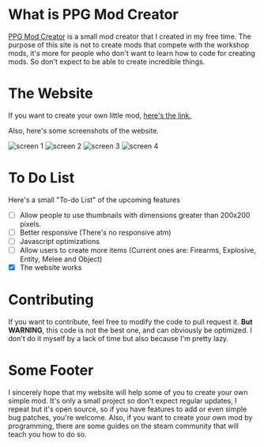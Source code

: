 # What is PPG Mod Creator
[PPG Mod Creator](https://cheeteau.github.io/PPG-Mod-Creator/) is a small mod creator that I created in my free time.
The purpose of this site is not to create mods that compete with the workshop mods, it's more for people who don't want to learn how to code for creating mods. So don't expect to be able to create incredible things.

# The Website
If you want to create your own little mod, [here's the link.](https://cheeteau.github.io/PPG-Mod-Creator/)

Also, here's some screenshots of the website.

![screen 1](https://steamuserimages-a.akamaihd.net/ugc/1764820095376878256/EAB9AC404FB9A6ACDD46925896BB56181393BE6A/)
![screen 2](https://steamuserimages-a.akamaihd.net/ugc/1764820095376880067/CE3BBDAA3CBEC451E91BB338F887BA8525D27A62/)
![screen 3](https://steamuserimages-a.akamaihd.net/ugc/1764820095376879512/E4024348F5EAD9EFD08A111947270217901123F9/)
![screen 4](https://steamuserimages-a.akamaihd.net/ugc/1764820095376878669/51F0D4908D3015D7496165801E6353351B282FF0/)

# To Do List
Here's a small "To-do List" of the upcoming features

- [ ] Allow people to use thumbnails with dimensions greater than 200x200 pixels.
- [ ] Better responsive (There's no responsive atm)
- [ ] Javascript optimizations
- [ ] Allow users to create more items (Current ones are: Firearms, Explosive, Entity, Melee and Object)
- [x] The website works

# Contributing
If you want to contribute, feel free to modify the code to pull request it.
**But WARNING**, this code is not the best one, and can obviously be optimized. I don't do it myself by a lack of time but also because I'm pretty lazy.

# Some Footer
I sincerely hope that my website will help some of you to create your own simple mod.
It's only a small project so don't expect regular updates, I repeat but it's open source, so if you have features to add or even simple bug patches, you're welcome.
Also, if you want to create your own mod by programming, there are some guides on the steam community that will teach you how to do so.